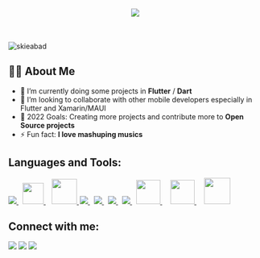 
<h1 align="center">
  <a href="https://git.io/typing-svg">
    <img src="https://readme-typing-svg.herokuapp.com?font=roboto&duration=5500&center=true&vCenter=true&width=500&lines=Hi+there%2C+I'm+Wilson;I'm+a+Mobile+Developer;Nice+to+meet+you+%3A)&size=30">
  </a>
</h1>

</br>

<p align="left"> <img src="https://komarev.com/ghpvc/?username=skieabad&label=Profile%20views&color=0e75b6&style=flat" alt="skieabad" /> </p>

## 🙋‍♂️ About Me 
- 🌱 I’m currently doing some projects in **Flutter** / **Dart**
- 👯 I’m looking to collaborate with other mobile developers especially in Flutter and Xamarin/MAUI
- 🥅 2022 Goals: Creating more projects and contribute more to **Open Source projects**
- ⚡ Fun fact: **I love mashuping musics**

## Languages and Tools:

<p align="left"> 
    <a style="padding-right:8px" href="https://www.java.com" target="_blank"> <img src="https://img.icons8.com/color/48/000000/java-coffee-cup-logo.png"/> </a>
    <a style="padding-right:12px" href="https://learn.microsoft.com/en-us/dotnet/csharp/" target="_blank"> <img width="42px" src="https://cdn.jsdelivr.net/gh/devicons/devicon/icons/csharp/csharp-original.svg" /> </a>
    <a style="padding-right:2px" href="https://dart.dev/" target="_blank"> <img width="50px" src="https://img.icons8.com/color/512/dart.png"/> </a>
    <a style="padding-right:8px" href="https://flutter.dev/" target="_blank"> <img src="https://img.icons8.com/color/48/000000/flutter.png"/> </a>
    <a style="padding-right:8px" href="https://www.mysql.com/" target="_blank"> <img src="https://img.icons8.com/fluent/50/000000/mysql-logo.png"/> </a>
    <a style="padding-right:8px" href="https://git-scm.com/" target="_blank"> <img src="https://img.icons8.com/color/48/000000/git.png"/> </a> 
    <a style="padding-right:8px" href="https://firebase.google.com/" target="_blank"> <img src="https://img.icons8.com/color/48/000000/firebase.png"/> </a> 
    <a style="padding-right:16px" href="https://azure.microsoft.com/en-us" target="_blank"> <img width="48px" src="https://cdn.jsdelivr.net/gh/devicons/devicon/icons/azure/azure-original.svg" /> </a> 
    <a style="padding-right:16px" href="https://filezilla-project.org/" target="_blank"> <img width="48px" src="https://cdn.jsdelivr.net/gh/devicons/devicon/icons/filezilla/filezilla-plain.svg" /> </a> 
     <a style="padding-right:8px" href="https://www.sourcetreeapp.com/" target="_blank"> <img width="52px" src="https://cdn.jsdelivr.net/gh/devicons/devicon/icons/sourcetree/sourcetree-original-wordmark.svg" /> </a> 
</p>

## Connect with me:
<p align="left">

<a href = "https://www.linkedin.com/in/wilson-abad-8339b8226/"><img src="https://img.icons8.com/fluent/48/000000/linkedin.png"/></a>
<a href = "https://twitter.com/Abadskie19"><img src="https://img.icons8.com/fluent/48/000000/twitter.png"/></a>
<a href = "https://www.instagram.com/skieabad/"><img src="https://img.icons8.com/fluent/48/000000/instagram-new.png"/></a>

</p>
